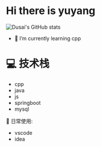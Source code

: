 # Hi there is yuyang



![Dusai's GitHub stats](https://github-readme-stats.vercel.app/api?username=yu-yuyang)

- 🌱 I’m currently learning cpp


# 💻 技术栈
- cpp   
- java   
- js   
- springboot  
- mysql


🥇 日常使用:   
- vscode  
- idea



<!--
**yu-yuyang/yu-yuyang** is a ✨ _special_ ✨ repository because its `README.md` (this file) appears on your GitHub profile.

Here are some ideas to get you started:

- 🔭 I’m currently working on ...
- 👯 I’m looking to collaborate on ...
- 🤔 I’m looking for help with ...
- 💬 Ask me about ...
- 📫 How to reach me: ...
- 😄 Pronouns: ...
- ⚡ Fun fact: ...
-->
